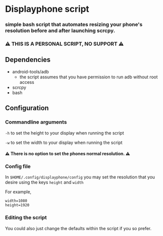 # Displayphone script
### simple bash script that automates resizing your phone's resolution before and after launching scrcpy.
### ⚠️ THIS IS A PERSONAL SCRIPT, NO SUPPORT ⚠️


## Dependencies
- android-tools/adb
  - the script assumes that you have permission to run adb without root access
- scrcpy
- bash

## Configuration
### Commandline arguments
`-h` to set the height to your display when running the script

`-w` to set the width to your display when running the script
#### ⚠️ There is no option to set the phones normal resolution. ⚠️

### Config file
In `$HOME/.config/displayphone/config` you may set the resolution that you desire using the keys `height` and `width`

For example,
```
width=1080
height=1920
```
### Editing the script
You could also just change the defaults within the script if you so prefer.
